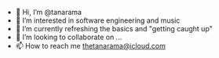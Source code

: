 - 👋 Hi, I’m @tanarama
- 👀 I’m interested in software engineering and music
- 🌱 I’m currently refreshing the basics and "getting caught up"
- 💞️ I’m looking to collaborate on ...
- 📫 How to reach me thetanarama@icloud.com

<!---
tanarama/tanarama is a ✨ special ✨ repository because its `README.md` (this file) appears on your GitHub profile.
You can click the Preview link to take a look at your changes.
--->
